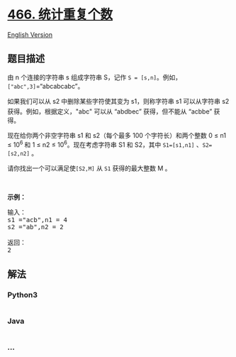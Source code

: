 # [466. 统计重复个数](https://leetcode-cn.com/problems/count-the-repetitions)

[English Version](https://github.com/yanglr/leetcode-ac/blob/master/assets/0400-0499/0466.Count%20The%20Repetitions/README_EN.md)

## 题目描述

<!-- 这里写题目描述 -->

<p>由 n 个连接的字符串 s 组成字符串 S，记作&nbsp;<code>S = [s,n]</code>。例如，<code>[&quot;abc&quot;,3]</code>=&ldquo;abcabcabc&rdquo;。</p>

<p>如果我们可以从 s2<sub>&nbsp;</sub>中删除某些字符使其变为 s1，则称字符串 s1<sub>&nbsp;</sub>可以从字符串 s2 获得。例如，根据定义，&quot;abc&quot; 可以从 &ldquo;abdbec&rdquo; 获得，但不能从 &ldquo;acbbe&rdquo; 获得。</p>

<p>现在给你两个非空字符串 s1&nbsp;和 s2（每个最多 100 个字符长）和两个整数 0 &le; n1 &le; 10<sup>6&nbsp;</sup>和 1 &le; n2 &le; 10<sup>6</sup>。现在考虑字符串 S1 和 S2，其中 <code>S1=[s1,n1]</code>&nbsp;、<code>S2=[s2,n2]</code> 。</p>

<p>请你找出一个可以满足使<code>[S2,M]</code> 从 <code>S1</code>&nbsp;获得的最大整数 M 。</p>

<p>&nbsp;</p>

<p><strong>示例：</strong></p>

<pre>输入：
s1 =&quot;acb&quot;,n1 = 4
s2 =&quot;ab&quot;,n2 = 2

返回：
2
</pre>


## 解法

<!-- 这里可写通用的实现逻辑 -->

<!-- tabs:start -->

### **Python3**

<!-- 这里可写当前语言的特殊实现逻辑 -->

```python

```

### **Java**

<!-- 这里可写当前语言的特殊实现逻辑 -->

```java

```

### **...**

```

```

<!-- tabs:end -->
